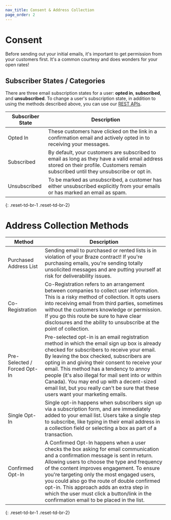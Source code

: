 ```yaml
---
nav_title: Consent & Address Collection
page_order: 2
---
```


# Consent
Before sending out your initial emails, it's important to get permission from your customers first. It's a common courtesy and does wonders for your open rates!

## Subscriber States / Categories
There are three email subscription states for a user: __opted in__, __subscribed__, and __unsubscribed__. To change a user's subscription state, in addition to using the methods described above, you can use our [REST APIs]({{site.baseurl}}/api/endpoints/subscription_groups/post_update_user_subscription_group_status/).

|Subscriber State | Description |
|---|---|
|Opted In| These customers have clicked on the link in a confirmation email and actively opted in to receiving your messages.|
|Subscribed | By default, your customers are subscribed to email as long as they have a valid email address stored on their profile. Customers remain subscribed until they unsubscribe or opt in.|
|Unsubscribed|To be marked as unsubscribed, a customer has either unsubscribed explicitly from your emails or has marked an email as spam.|
{: .reset-td-br-1 .reset-td-br-2}

# Address Collection Methods

|Method | Description |
|---|---|
|Purchased Address List| Sending email to purchased or rented lists is in violation of your Braze contract! If you're purchasing emails, you're sending totally unsolicited messages and are putting yourself at risk for deliverability issues.|
|Co-Registration |Co-Registration refers to an arrangement between companies to collect user information. This is a risky method of collection. It opts users into receiving email from third parties, sometimes without the customers knowledge or permission. If you go this route be sure to have clear disclosures and the ability to unsubscribe at the point of collection. |
|Pre-Selected / Forced Opt-In| Pre-selected opt-in is an email registration method in which the email sign up box is already checked for subscribers to receive your email. By leaving the box checked, subscribers are opting in and giving their consent to receive your email. This method has a tendency to annoy people (it's also illegal for mail sent into or within Canada). You may end up with a decent-sized email list, but you really can't be sure that these users want your marketing emails.|
|Single Opt-In| Single opt-in happens when subscribers sign up via a subscription form, and are immediately added to your email list. Users take a single step to subscribe, like typing in their email address in a collection field or selecting a box as part of a transaction.|
|Confirmed Opt-In |A Confirmed Opt-In happens when a user checks the box asking for email communication and a confirmation message is sent in return. Allowing users to choose the type and frequency of the content improves engagement. To ensure you're targeting only the most engaged users, you could also go the route of double confirmed opt-in. This approach adds an extra step in which the user must click a button/link in the confirmation email to be placed in the list. |
{: .reset-td-br-1 .reset-td-br-2}